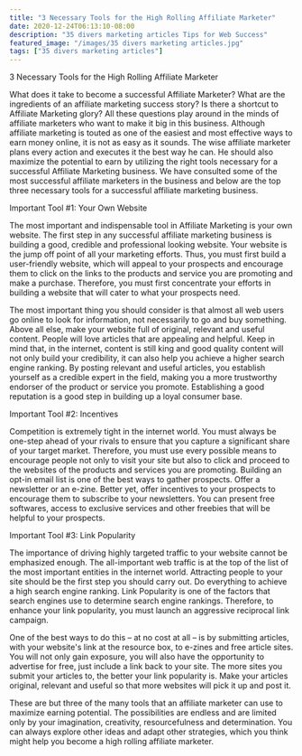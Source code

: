 ```yaml
---
title: "3 Necessary Tools for the High Rolling Affiliate Marketer"
date: 2020-12-24T06:13:10-08:00
description: "35 divers marketing articles Tips for Web Success"
featured_image: "/images/35 divers marketing articles.jpg"
tags: ["35 divers marketing articles"]
---
```


3 Necessary Tools for the High Rolling Affiliate Marketer


What does it take to become a successful Affiliate Marketer? What are the ingredients of an affiliate marketing success story? Is there a shortcut to Affiliate Marketing glory? All these questions play around in the minds of affiliate marketers who want to make it big in this business. 
Although affiliate marketing is touted as one of the easiest and most effective ways to earn money online, it is not as easy as it sounds. The wise affiliate marketer plans every action and executes it the best way he can. He should also maximize the potential to earn by utilizing the right tools necessary for a successful Affiliate Marketing business. We have consulted some of the most successful affiliate marketers in the business and below are the top three necessary tools for a successful affiliate marketing business.

Important Tool #1: Your Own Website

The most important and indispensable tool in Affiliate Marketing is your own website. The first step in any successful affiliate marketing business is building a good, credible and professional looking website. Your website is the jump off point of all your marketing efforts. Thus, you must first build a user-friendly website, which will appeal to your prospects and encourage them to click on the links to the products and service you are promoting and make a purchase. Therefore, you must first concentrate your efforts in building a website that will cater to what your prospects need. 

The most important thing you should consider is that almost all web users go online to look for information, not necessarily to go and buy something. Above all else, make your website full of original, relevant and useful content. People will love articles that are appealing and helpful. Keep in mind that, in the internet, content is still king and good quality content will not only build your credibility, it can also help you achieve a higher search engine ranking. By posting relevant and useful articles, you establish yourself as a credible expert in the field, making you a more trustworthy endorser of the product or service you promote. Establishing a good reputation is a good step in building up a loyal consumer base.

Important Tool #2: Incentives

Competition is extremely tight in the internet world. You must always be one-step ahead of your rivals to ensure that you capture a significant share of your target market. Therefore, you must use every possible means to encourage people not only to visit your site but also to click and proceed to the websites of the products and services you are promoting. Building an opt-in email list is one of the best ways to gather prospects. Offer a newsletter or an e-zine. Better yet, offer incentives to your prospects to encourage them to subscribe to your newsletters. You can present free softwares, access to exclusive services and other freebies that will be helpful to your prospects.

Important Tool #3: Link Popularity

The importance of driving highly targeted traffic to your website cannot be emphasized enough. The all-important web traffic is at the top of the list of the most important entities in the internet world. Attracting people to your site should be the first step you should carry out. Do everything to achieve a high search engine ranking. Link Popularity is one of the factors that search engines use to determine search engine rankings. Therefore, to enhance your link popularity, you must launch an aggressive reciprocal link campaign.

One of the best ways to do this – at no cost at all – is by submitting articles, with your website's link at the resource box, to e-zines and free article sites. You will not only gain exposure, you will also have the opportunity to advertise for free, just include a link back to your site. The more sites you submit your articles to, the better your link popularity is. Make your articles original, relevant and useful so that more websites will pick it up and post it.

These are but three of the many tools that an affiliate marketer can use to maximize earning potential. The possibilities are endless and are limited only by your imagination, creativity, resourcefulness and determination. You can always explore other ideas and adapt other strategies, which you think might help you become a high rolling affiliate marketer.

